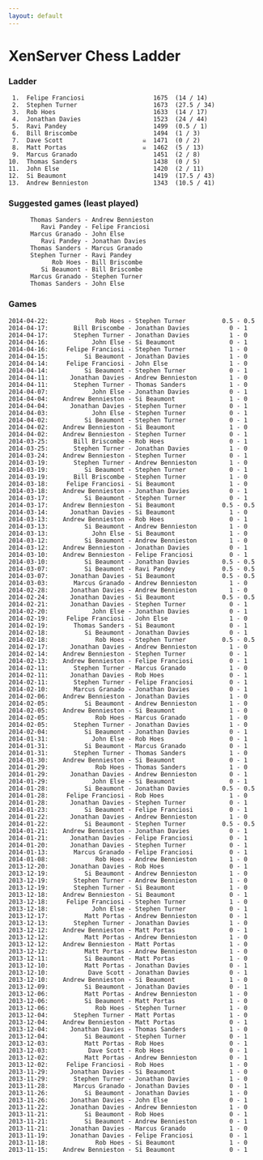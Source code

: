 ```yaml
---
layout: default
---
```

# XenServer Chess Ladder
### Ladder
     1.  Felipe Franciosi                   1675  (14 / 14)
     2.  Stephen Turner                     1673  (27.5 / 34)
     3.  Rob Hoes                           1633  (14 / 17)
     4.  Jonathan Davies                    1523  (24 / 44)
     5.  Ravi Pandey                        1499  (0.5 / 1)
     6.  Bill Briscombe                     1494  (1 / 3)
     7.  Dave Scott                      ☠  1471  (0 / 2)
     8.  Matt Portas                     ☠  1462  (5 / 13)
     9.  Marcus Granado                     1451  (2 / 8)
    10.  Thomas Sanders                     1438  (0 / 5)
    11.  John Else                          1420  (2 / 11)
    12.  Si Beaumont                        1419  (17.5 / 43)
    13.  Andrew Bennieston                  1343  (10.5 / 41)
### Suggested games (least played)
          Thomas Sanders - Andrew Bennieston
             Ravi Pandey - Felipe Franciosi
          Marcus Granado - John Else
             Ravi Pandey - Jonathan Davies
          Thomas Sanders - Marcus Granado
          Stephen Turner - Ravi Pandey
                Rob Hoes - Bill Briscombe
             Si Beaumont - Bill Briscombe
          Marcus Granado - Stephen Turner
          Thomas Sanders - John Else
### Games
    2014-04-22:             Rob Hoes - Stephen Turner          0.5 - 0.5
    2014-04-17:       Bill Briscombe - Jonathan Davies           0 - 1
    2014-04-17:       Stephen Turner - Jonathan Davies           1 - 0
    2014-04-16:            John Else - Si Beaumont               0 - 1
    2014-04-16:     Felipe Franciosi - Stephen Turner            1 - 0
    2014-04-15:          Si Beaumont - Jonathan Davies           1 - 0
    2014-04-14:     Felipe Franciosi - John Else                 1 - 0
    2014-04-14:          Si Beaumont - Stephen Turner            0 - 1
    2014-04-11:      Jonathan Davies - Andrew Bennieston         1 - 0
    2014-04-11:       Stephen Turner - Thomas Sanders            1 - 0
    2014-04-07:            John Else - Jonathan Davies           0 - 1
    2014-04-04:    Andrew Bennieston - Si Beaumont               1 - 0
    2014-04-04:      Jonathan Davies - Stephen Turner            0 - 1
    2014-04-03:            John Else - Stephen Turner            0 - 1
    2014-04-02:          Si Beaumont - Stephen Turner            0 - 1
    2014-04-02:    Andrew Bennieston - Si Beaumont               1 - 0
    2014-04-02:    Andrew Bennieston - Stephen Turner            0 - 1
    2014-03-25:       Bill Briscombe - Rob Hoes                  0 - 1
    2014-03-25:       Stephen Turner - Jonathan Davies           1 - 0
    2014-03-24:    Andrew Bennieston - Stephen Turner            0 - 1
    2014-03-19:       Stephen Turner - Andrew Bennieston         1 - 0
    2014-03-19:          Si Beaumont - Stephen Turner            0 - 1
    2014-03-19:       Bill Briscombe - Stephen Turner            1 - 0
    2014-03-18:     Felipe Franciosi - Si Beaumont               1 - 0
    2014-03-18:    Andrew Bennieston - Jonathan Davies           0 - 1
    2014-03-17:          Si Beaumont - Stephen Turner            0 - 1
    2014-03-17:    Andrew Bennieston - Si Beaumont             0.5 - 0.5
    2014-03-14:      Jonathan Davies - Si Beaumont               1 - 0
    2014-03-13:    Andrew Bennieston - Rob Hoes                  0 - 1
    2014-03-13:          Si Beaumont - Andrew Bennieston         1 - 0
    2014-03-13:            John Else - Si Beaumont               1 - 0
    2014-03-12:          Si Beaumont - Andrew Bennieston         1 - 0
    2014-03-12:    Andrew Bennieston - Jonathan Davies           0 - 1
    2014-03-10:    Andrew Bennieston - Felipe Franciosi          0 - 1
    2014-03-10:          Si Beaumont - Jonathan Davies         0.5 - 0.5
    2014-03-07:          Si Beaumont - Ravi Pandey             0.5 - 0.5
    2014-03-07:      Jonathan Davies - Si Beaumont             0.5 - 0.5
    2014-03-03:       Marcus Granado - Andrew Bennieston         1 - 0
    2014-02-28:      Jonathan Davies - Andrew Bennieston         1 - 0
    2014-02-24:      Jonathan Davies - Si Beaumont             0.5 - 0.5
    2014-02-21:      Jonathan Davies - Stephen Turner            0 - 1
    2014-02-20:            John Else - Jonathan Davies           0 - 1
    2014-02-19:     Felipe Franciosi - John Else                 1 - 0
    2014-02-19:       Thomas Sanders - Si Beaumont               0 - 1
    2014-02-18:          Si Beaumont - Jonathan Davies           0 - 1
    2014-02-18:             Rob Hoes - Stephen Turner          0.5 - 0.5
    2014-02-17:      Jonathan Davies - Andrew Bennieston         1 - 0
    2014-02-14:    Andrew Bennieston - Stephen Turner            0 - 1
    2014-02-13:    Andrew Bennieston - Felipe Franciosi          0 - 1
    2014-02-11:       Stephen Turner - Marcus Granado            1 - 0
    2014-02-11:      Jonathan Davies - Rob Hoes                  0 - 1
    2014-02-11:       Stephen Turner - Felipe Franciosi          0 - 1
    2014-02-10:       Marcus Granado - Jonathan Davies           0 - 1
    2014-02-06:    Andrew Bennieston - Jonathan Davies           1 - 0
    2014-02-05:          Si Beaumont - Andrew Bennieston         1 - 0
    2014-02-05:    Andrew Bennieston - Si Beaumont               1 - 0
    2014-02-05:             Rob Hoes - Marcus Granado            1 - 0
    2014-02-05:       Stephen Turner - Jonathan Davies           1 - 0
    2014-02-04:          Si Beaumont - Jonathan Davies           0 - 1
    2014-01-31:            John Else - Rob Hoes                  0 - 1
    2014-01-31:          Si Beaumont - Marcus Granado            0 - 1
    2014-01-31:       Stephen Turner - Thomas Sanders            1 - 0
    2014-01-30:    Andrew Bennieston - Si Beaumont               0 - 1
    2014-01-29:             Rob Hoes - Thomas Sanders            1 - 0
    2014-01-29:      Jonathan Davies - Andrew Bennieston         0 - 1
    2014-01-29:            John Else - Si Beaumont               0 - 1
    2014-01-28:          Si Beaumont - Jonathan Davies         0.5 - 0.5
    2014-01-28:     Felipe Franciosi - Rob Hoes                  1 - 0
    2014-01-28:      Jonathan Davies - Stephen Turner            0 - 1
    2014-01-23:          Si Beaumont - Felipe Franciosi          0 - 1
    2014-01-22:      Jonathan Davies - Andrew Bennieston         1 - 0
    2014-01-22:          Si Beaumont - Stephen Turner          0.5 - 0.5
    2014-01-21:    Andrew Bennieston - Jonathan Davies           0 - 1
    2014-01-21:      Jonathan Davies - Felipe Franciosi          0 - 1
    2014-01-20:      Jonathan Davies - Stephen Turner            0 - 1
    2014-01-13:       Marcus Granado - Felipe Franciosi          0 - 1
    2014-01-08:             Rob Hoes - Andrew Bennieston         1 - 0
    2013-12-20:      Jonathan Davies - Rob Hoes                  0 - 1
    2013-12-19:          Si Beaumont - Andrew Bennieston         1 - 0
    2013-12-19:       Stephen Turner - Andrew Bennieston         1 - 0
    2013-12-19:       Stephen Turner - Si Beaumont               1 - 0
    2013-12-18:    Andrew Bennieston - Si Beaumont               0 - 1
    2013-12-18:     Felipe Franciosi - Stephen Turner            1 - 0
    2013-12-18:            John Else - Stephen Turner            0 - 1
    2013-12-17:          Matt Portas - Andrew Bennieston         0 - 1
    2013-12-13:       Stephen Turner - Jonathan Davies           1 - 0
    2013-12-12:    Andrew Bennieston - Matt Portas               0 - 1
    2013-12-12:          Matt Portas - Andrew Bennieston         1 - 0
    2013-12-12:    Andrew Bennieston - Matt Portas               1 - 0
    2013-12-12:          Matt Portas - Andrew Bennieston         1 - 0
    2013-12-11:          Si Beaumont - Matt Portas               1 - 0
    2013-12-10:          Matt Portas - Jonathan Davies           0 - 1
    2013-12-10:           Dave Scott - Jonathan Davies           0 - 1
    2013-12-10:    Andrew Bennieston - Si Beaumont               1 - 0
    2013-12-09:          Si Beaumont - Jonathan Davies           0 - 1
    2013-12-06:          Matt Portas - Andrew Bennieston         1 - 0
    2013-12-06:          Si Beaumont - Matt Portas               1 - 0
    2013-12-06:             Rob Hoes - Stephen Turner            1 - 0
    2013-12-04:       Stephen Turner - Matt Portas               1 - 0
    2013-12-04:    Andrew Bennieston - Matt Portas               0 - 1
    2013-12-04:      Jonathan Davies - Thomas Sanders            1 - 0
    2013-12-04:          Si Beaumont - Stephen Turner            0 - 1
    2013-12-03:          Matt Portas - Rob Hoes                  0 - 1
    2013-12-03:           Dave Scott - Rob Hoes                  0 - 1
    2013-12-02:          Matt Portas - Andrew Bennieston         0 - 1
    2013-12-02:     Felipe Franciosi - Rob Hoes                  1 - 0
    2013-11-29:      Jonathan Davies - Si Beaumont               1 - 0
    2013-11-29:       Stephen Turner - Jonathan Davies           1 - 0
    2013-11-28:       Marcus Granado - Jonathan Davies           0 - 1
    2013-11-26:          Si Beaumont - Jonathan Davies           1 - 0
    2013-11-26:      Jonathan Davies - John Else                 0 - 1
    2013-11-22:      Jonathan Davies - Andrew Bennieston         1 - 0
    2013-11-21:          Si Beaumont - Rob Hoes                  0 - 1
    2013-11-21:          Si Beaumont - Andrew Bennieston         0 - 1
    2013-11-21:      Jonathan Davies - Marcus Granado            1 - 0
    2013-11-19:      Jonathan Davies - Felipe Franciosi          0 - 1
    2013-11-18:             Rob Hoes - Si Beaumont               1 - 0
    2013-11-15:    Andrew Bennieston - Si Beaumont               0 - 1

